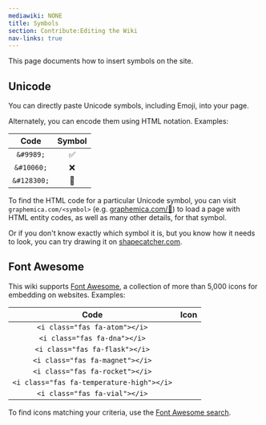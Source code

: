 ```yaml
---
mediawiki: NONE
title: Symbols
section: Contribute:Editing the Wiki
nav-links: true
---
```


This page documents how to insert symbols on the site.

## Unicode

You can directly paste Unicode symbols, including Emoji, into your page.

Alternately, you can encode them using HTML notation. Examples:

|    Code     |  Symbol   |
|:-----------:|:---------:|
|   `&#9989;` |   &#9989; |
|  `&#10060;` |  &#10060; |
| `&#128300;` | &#128300; |

To find the HTML code for a particular Unicode symbol, you can visit
`graphemica.com/<symbol>`
(e.g. [graphemica.com/🔬](https://graphemica.com/🔬)) to load a page
with HTML entity codes, as well as many other details, for that symbol.

Or if you don't know exactly which symbol it is, but you know how it needs to
look, you can try drawing it on [shapecatcher.com](https://shapecatcher.com/).

## Font Awesome

This wiki supports [Font Awesome](https://fontawesome.com/), a
collection of more than 5,000 icons for embedding on websites.
Examples:

|                   Code                    |                  Icon                   |
|:-----------------------------------------:|:---------------------------------------:|
| `<i class="fas fa-atom"></i>`             | <i class="fas fa-atom"></i>             |
| `<i class="fas fa-dna"></i>`              | <i class="fas fa-dna"></i>              |
| `<i class="fas fa-flask"></i>`            | <i class="fas fa-flask"></i>            |
| `<i class="fas fa-magnet"></i>`           | <i class="fas fa-magnet"></i>           |
| `<i class="fas fa-rocket"></i>`           | <i class="fas fa-rocket"></i>           |
| `<i class="fas fa-temperature-high"></i>` | <i class="fas fa-temperature-high"></i> |
| `<i class="fas fa-vial"></i>`             | <i class="fas fa-vial"></i>             |

To find icons matching your criteria, use the
[Font Awesome search](https://fontawesome.com/v5.9/icons).
